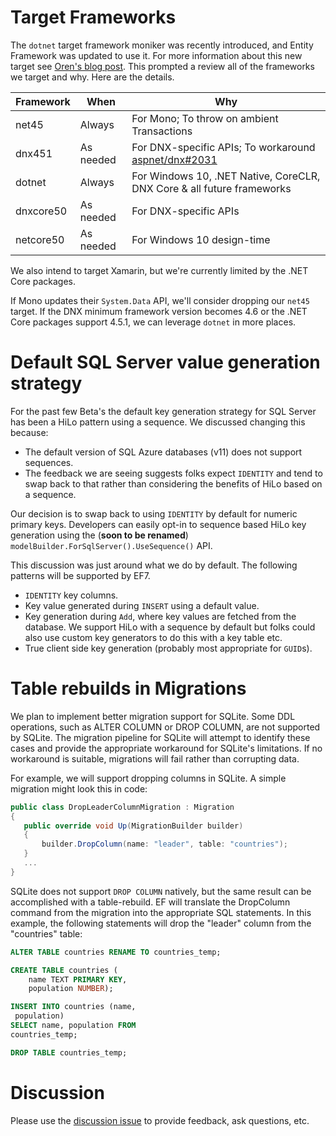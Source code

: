 # Target Frameworks

The `dotnet` target framework moniker was recently introduced, and Entity Framework was updated to use it. For more information about this new target see [Oren's blog post](http://oren.codes/2015/06/16/demystifying-pcls-net-core-dnx-and-uwp-redux/). This prompted a review all of the frameworks we target and why. Here are the details.

Framework | When      | Why
--------- | --------- | ---
net45     | Always    | For Mono; To throw on ambient Transactions
dnx451    | As needed | For DNX-specific APIs; To workaround [aspnet/dnx#2031](https://github.com/aspnet/dnx/issues/2031)
dotnet    | Always    | For Windows 10, .NET Native, CoreCLR, DNX Core & all future frameworks
dnxcore50 | As needed | For DNX-specific APIs
netcore50 | As needed | For Windows 10 design-time

We also intend to target Xamarin, but we're currently limited by the .NET Core packages.

If Mono updates their `System.Data` API, we'll consider dropping our `net45` target. If the DNX minimum framework version becomes 4.6 or the .NET Core packages support 4.5.1, we can leverage `dotnet` in more places.

# Default SQL Server value generation strategy

For the past few Beta's the default key generation strategy for SQL Server has been a HiLo pattern using a sequence. We discussed changing this because:
* The default version of SQL Azure databases (v11) does not support sequences.
* The feedback we are seeing suggests folks expect `IDENTITY` and tend to swap back to that rather than considering the benefits of HiLo based on a sequence.

Our decision is to swap back to using `IDENTITY` by default for numeric primary keys. Developers can easily opt-in to sequence based HiLo key generation using the (**soon to be renamed**) `modelBuilder.ForSqlServer().UseSequence()` API.

This discussion was just around what we do by default. The following patterns will be supported by EF7.
* `IDENTITY` key columns.
* Key value generated during `INSERT` using a default value.
* Key generation during `Add`, where key values are fetched from the database. We support HiLo with a sequence by default but folks could also use custom key generators to do this with a key table etc.
* True client side key generation (probably most appropriate for `GUID`s).

# Table rebuilds in Migrations

We plan to implement better migration support for SQLite. Some DDL operations, such as ALTER COLUMN or DROP COLUMN, are not supported by SQLite. The migration pipeline for SQLite will attempt to identify these cases and provide the appropriate workaround for SQLite's limitations. If no workaround is suitable, migrations will fail rather than corrupting data.

For example, we will support dropping columns in SQLite. A simple migration might look this in code:
```c#
public class DropLeaderColumnMigration : Migration
{
   public override void Up(MigrationBuilder builder)
   {
       builder.DropColumn(name: "leader", table: "countries");
   }
   ...
}
```

SQLite does not support `DROP COLUMN` natively, but the same result can be accomplished with a table-rebuild. EF will translate the DropColumn command from the migration into the appropriate SQL statements. In this example, the following statements will drop the "leader" column from the "countries" table:
```sql
ALTER TABLE countries RENAME TO countries_temp;

CREATE TABLE countries (
	name TEXT PRIMARY KEY,
	population NUMBER);

INSERT INTO countries (name,
 population)
SELECT name, population FROM 
countries_temp;

DROP TABLE countries_temp;
```


# Discussion

Please use the [discussion issue](https://github.com/aspnet/EntityFramework/issues/2439) to provide feedback, ask questions, etc.
